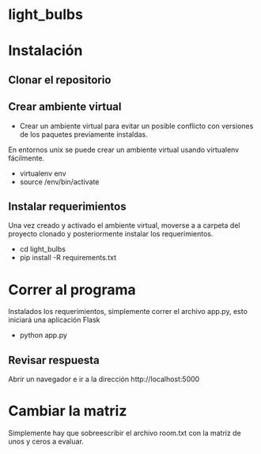 # light_bulbs

# Instalación

## Clonar el repositorio

## Crear ambiente virtual
- Crear un ambiente virtual para evitar un posible conflicto con versiones de los paquetes previamente instaldas.

En entornos unix se puede crear un ambiente virtual usando virtualenv fácilmente.

- virtualenv env
- source /env/bin/activate

## Instalar requerimientos
Una vez creado y activado el ambiente virtual, moverse a a carpeta del proyecto clonado y posteriormente instalar los requerimientos.

- cd light_bulbs
- pip install -R requirements.txt

# Correr al programa
Instalados los requerimientos, simplemente correr el archivo app.py, esto iniciará una aplicación Flask

- python app.py

## Revisar respuesta
Abrir un navegador e ir a la dirección http://localhost:5000

# Cambiar la matriz
Simplemente hay que sobreescribir el archivo room.txt con la matriz de unos y ceros a evaluar.
